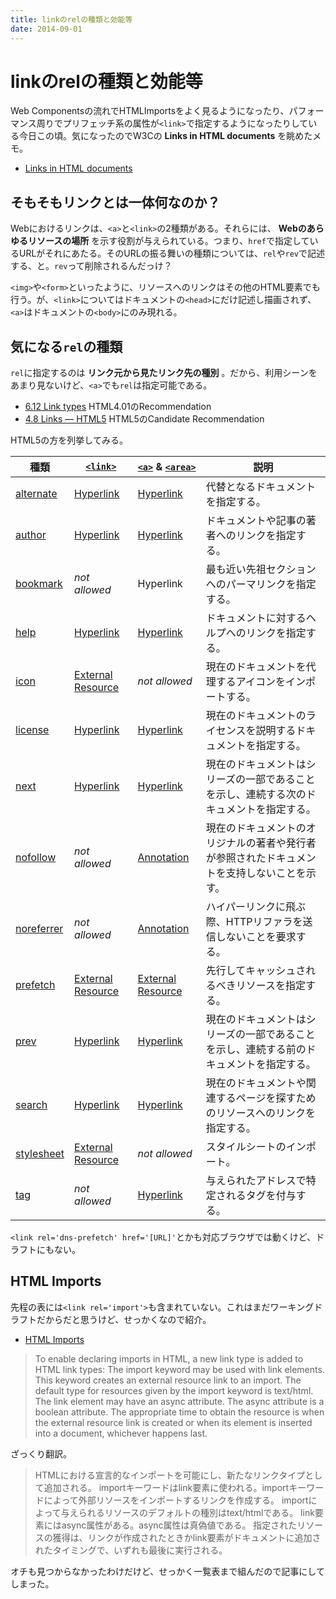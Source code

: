```yaml
---
title: linkのrelの種類と効能等
date: 2014-09-01
---
```


# linkのrelの種類と効能等

Web Componentsの流れでHTMLImportsをよく見るようになったり、パフォーマンス周りでプリフェッチ系の属性が`<link>`で指定するようになったりしている今日この頃。気になったのでW3Cの **Links in HTML documents** を眺めたメモ。

- [Links in HTML documents](http://www.w3.org/TR/html401/struct/links.html)

## そもそもリンクとは一体何なのか？

Webにおけるリンクは、`<a>`と`<link>`の2種類がある。それらには、 **Webのあらゆるリソースの場所** を示す役割が与えられている。つまり、`href`で指定しているURLがそれにあたる。そのURLの振る舞いの種類については、`rel`や`rev`で記述する、と。`rev`って削除されるんだっけ？

`<img>`や`<form>`といったように、リソースへのリンクはその他のHTML要素でも行う。が、`<link>`についてはドキュメントの`<head>`にだけ記述し描画されず、`<a>`はドキュメントの`<body>`にのみ現れる。

## 気になる`rel`の種類

`rel`に指定するのは **リンク元から見たリンク先の種別** 。だから、利用シーンをあまり見ないけど、`<a>`でも`rel`は指定可能である。

- [6.12 Link types](http://www.w3.org/TR/html401/types.html#type-links) HTML4.01のRecommendation
- [4.8 Links — HTML5](http://www.w3.org/TR/html5/links.html) HTML5のCandidate Recommendation

HTML5の方を列挙してみる。

| 種類 | [`<link>`](http://www.w3.org/TR/html5/document-metadata.html#the-link-element) | [`<a>`](http://www.w3.org/TR/html5/text-level-semantics.html#the-a-element) & [`<area>`](http://www.w3.org/TR/html5/embedded-content-0.html#the-area-element) | 説明 |
| --- | --- | --- | --- |
| [alternate](http://www.w3.org/TR/html5/links.html#rel-alternate) | [Hyperlink](http://www.w3.org/TR/html5/links.html#hyperlink) | [Hyperlink](http://www.w3.org/TR/html5/links.html#hyperlink) | 代替となるドキュメントを指定する。 |
| [author](http://www.w3.org/TR/html5/links.html#link-type-author) | [Hyperlink](http://www.w3.org/TR/html5/links.html#hyperlink) | [Hyperlink](http://www.w3.org/TR/html5/links.html#hyperlink) | ドキュメントや記事の著者へのリンクを指定する。 |
| [bookmark](http://www.w3.org/TR/html5/links.html#link-type-bookmark) | _not allowed_ | Hyperlink | 最も近い先祖セクションへのパーマリンクを指定する。 |
| [help](http://www.w3.org/TR/html5/links.html#link-type-help) | [Hyperlink](http://www.w3.org/TR/html5/links.html#hyperlink) | [Hyperlink](http://www.w3.org/TR/html5/links.html#hyperlink) | ドキュメントに対するヘルプへのリンクを指定する。 |
| [icon](http://www.w3.org/TR/html5/links.html#rel-icon) | [External Resource](http://www.w3.org/TR/html5/links.html#external-resource-link) | _not allowed_ | 現在のドキュメントを代理するアイコンをインポートする。 |
| [license](http://www.w3.org/TR/html5/links.html#link-type-license) | [Hyperlink](http://www.w3.org/TR/html5/links.html#hyperlink) | [Hyperlink](http://www.w3.org/TR/html5/links.html#hyperlink) | 現在のドキュメントのライセンスを説明するドキュメントを指定する。 |
| [next](http://www.w3.org/TR/html5/links.html#link-type-next) | [Hyperlink](http://www.w3.org/TR/html5/links.html#hyperlink) | [Hyperlink](http://www.w3.org/TR/html5/links.html#hyperlink) | 現在のドキュメントはシリーズの一部であることを示し、連続する次のドキュメントを指定する。 |
| [nofollow](http://www.w3.org/TR/html5/links.html#link-type-nofollow) | _not allowed_ | [Annotation](http://www.w3.org/TR/html5/links.html#hyperlink-annotation) | 現在のドキュメントのオリジナルの著者や発行者が参照されたドキュメントを支持しないことを示す。 |
| [noreferrer](http://www.w3.org/TR/html5/links.html#link-type-noreferrer) | _not allowed_ | [Annotation](http://www.w3.org/TR/html5/links.html#hyperlink-annotation) | ハイパーリンクに飛ぶ際、HTTPリファラを送信しないことを要求する。 |
| [prefetch](http://www.w3.org/TR/html5/links.html#link-type-prefetch) | [External Resource](http://www.w3.org/TR/html5/links.html#external-resource-link) | [External Resource](http://www.w3.org/TR/html5/links.html#external-resource-link) | 先行してキャッシュされるべきリソースを指定する。 |
| [prev](http://www.w3.org/TR/html5/links.html#link-type-prev) | [Hyperlink](http://www.w3.org/TR/html5/links.html#hyperlink) | [Hyperlink](http://www.w3.org/TR/html5/links.html#hyperlink) | 現在のドキュメントはシリーズの一部であることを示し、連続する前のドキュメントを指定する。 |
| [search](http://www.w3.org/TR/html5/links.html#link-type-search) | [Hyperlink](http://www.w3.org/TR/html5/links.html#hyperlink) | [Hyperlink](http://www.w3.org/TR/html5/links.html#hyperlink) | 現在のドキュメントや関連するページを探すためのリソースへのリンクを指定する。 |
| [stylesheet](http://www.w3.org/TR/html5/links.html#link-type-stylesheet) | [External Resource](http://www.w3.org/TR/html5/links.html#external-resource-link) | _not allowed_ | スタイルシートのインポート。 |
| [tag](http://www.w3.org/TR/html5/links.html#link-type-tag) | _not allowed_ | [Hyperlink](http://www.w3.org/TR/html5/links.html#hyperlink) | 与えられたアドレスで特定されるタグを付与する。 |

`<link rel='dns-prefetch' href='[URL]'`とかも対応ブラウザでは動くけど、ドラフトにもない。

## HTML Imports

先程の表には`<link rel='import'>`も含まれていない。これはまだワーキングドラフトだからだと思うけど、せっかくなので紹介。

- [HTML Imports](http://www.w3.org/TR/html-imports/)

>To enable declaring imports in HTML, a new link type is added to HTML link types:
>The import keyword may be used with link elements. This keyword creates an external resource link to an import.
>The default type for resources given by the import keyword is text/html.
>The link element may have an async attribute. The async attribute is a boolean attribute.
>The appropriate time to obtain the resource is when the external resource link is created or when its element is inserted into a document, whichever happens last.

ざっくり翻訳。

>HTMLにおける宣言的なインポートを可能にし、新たなリンクタイプとして追加される。
>importキーワードはlink要素に使われる。importキーワードによって外部リソースをインポートするリンクを作成する。
>importによって与えられるリソースのデフォルトの種別はtext/htmlである。
>link要素にはasync属性がある。async属性は真偽値である。
>指定されたリソースの獲得は、リンクが作成されたときかlink要素がドキュメントに追加されたタイミングで、いずれも最後に実行される。

オチも見つからなかったわけだけど、せっかく一覧表まで組んだので記事にしてしまった。
